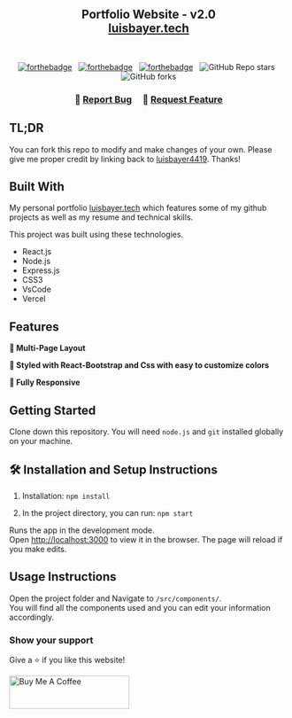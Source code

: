 <h2 align="center">
  Portfolio Website - v2.0<br/>
  <a href="https://luisbayer.vercel.app/" target="_blank">luisbayer.tech</a>
</h2>
<div align="center">
</div>

<br/>

<center>

[![forthebadge](https://forthebadge.com/images/badges/built-with-love.svg)](https://forthebadge.com) &nbsp;
[![forthebadge](https://forthebadge.com/images/badges/made-with-javascript.svg)](https://forthebadge.com) &nbsp;
[![forthebadge](https://forthebadge.com/images/badges/open-source.svg)](https://forthebadge.com) &nbsp;
![GitHub Repo stars](https://img.shields.io/github/stars/luisbayer4419/Portfolio?color=red&logo=github&style=for-the-badge) &nbsp;
![GitHub forks](https://img.shields.io/github/forks/luisbayer4419/Portfolio?color=red&logo=github&style=for-the-badge)

</center>

<h3 align="center">
    🔹
    <a href="https://github.com/luisbayer4419/Portfolio/issues">Report Bug</a> &nbsp; &nbsp;
    🔹
    <a href="https://github.com/luisbayer4419/Portfolio/issues">Request Feature</a>
</h3>

## TL;DR

You can fork this repo to modify and make changes of your own. Please give me proper credit by linking back to [luisbayer4419](https://github.com/luisbayer4419/Portfolio). Thanks!

## Built With

My personal portfolio <a href="https://luisbayer.vercel.app/" target="_blank">luisbayer.tech</a> which features some of my github projects as well as my resume and technical skills.<br/>

This project was built using these technologies.

- React.js
- Node.js
- Express.js
- CSS3
- VsCode
- Vercel

## Features

**📖 Multi-Page Layout**

**🎨 Styled with React-Bootstrap and Css with easy to customize colors**

**📱 Fully Responsive**

## Getting Started

Clone down this repository. You will need `node.js` and `git` installed globally on your machine.

## 🛠 Installation and Setup Instructions

1. Installation: `npm install`

2. In the project directory, you can run: `npm start`

Runs the app in the development mode.\
Open [http://localhost:3000](http://localhost:3000) to view it in the browser.
The page will reload if you make edits.

## Usage Instructions

Open the project folder and Navigate to `/src/components/`. <br/>
You will find all the components used and you can edit your information accordingly.

### Show your support

Give a ⭐ if you like this website!

<a href="https://www.buymeacoffee.com/luisbayer4419" target="_blank"><img src="https://cdn.buymeacoffee.com/buttons/v2/default-violet.png" alt="Buy Me A Coffee" height= "60px" width= "217px" ></a>
